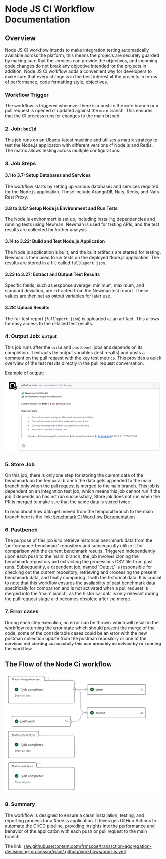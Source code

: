 # Node JS CI Workflow Documentation

## Overview

Node JS CI workflow intends to make integration testing automatically available across the platform, this means the projects are securely guarded by making sure that the services can provide the objectives, and incoming code changes do not break any objective intended for the projects in addition, Node JS CI workflow adds a convenient way for developers to make sure that every change is in the best interest of the projects in terms of performance, code formatting style, objectives.

### Workflow Trigger

The workflow is triggered whenever there is a push to the `main` branch or a pull request is opened or updated against the `main` branch. This ensures that the CI process runs for changes to the main branch.

### 2. Job: `build`

This job runs on an Ubuntu-latest machine and utilizes a matrix strategy to test the Node.js application with different versions of Node.js and Redis. The matrix allows testing across multiple configurations.

### 3. Job Steps

#### 3.1 to 3.7: Setup Databases and Services

The workflow starts by setting up various databases and services required for the Node.js application. These include ArangoDB, Nats, Redis, and Nats-Rest Proxy.

#### 3.8 to 3.13: Setup Node.js Environment and Run Tests

The Node.js environment is set up, including installing dependencies and running tests using Newman. Newman is used for testing APIs, and the test results are collected for further analysis.

#### 3.14 to 3.22: Build and Test Node.js Application

The Node.js application is built, and the built artifacts are started for testing. Newman is then used to run tests on the deployed Node.js application. The results are stored in a file called `fullReport.json`.

#### 3.23 to 3.27: Extract and Output Test Results

Specific fields, such as response average, minimum, maximum, and standard deviation, are extracted from the Newman test report. These values are then set as output variables for later use.

#### 3.28: Upload Results

The full test report (`fullReport.json`) is uploaded as an artifact. This allows for easy access to the detailed test results.

### 4. Output Job: `output`

This job runs after the `build` and `pastbench` jobs and depends on its completion. It extracts the output variables (test results) and posts a comment on the pull request with the key test metrics. This provides a quick overview of the test results directly in the pull request conversation.

Example of output:

![cicd_nodejs_ci_output_job.png](/images/cicd-nodejs-ci-output-job.png)

### 5. Store Job

On this job, there is only one step for storing the current data of the benchmark on the temporal branch the data gets appended to the main branch only when the pull request is merged to the main branch. This job is dependent on an integration test job, which means this job cannot run if the job it depends on has not run successfully, Store job does not run when the PR is merged to make sure that the same data is stored twice

to read about how data get moved from the temporal branch to the main branch here is the link: [Benchmark CI Workflow Documentation](Benchmark-CI-Workflow-Documentation.md)

### 6. Pastbench

The purpose of this job is to retrieve historical benchmark data from the 'performance-benchmark' repository and subsequently utilize it for comparison with the current benchmark results. Triggered independently upon each push to the 'main' branch, the job involves cloning the benchmark repository and extracting the processor's CSV file from past runs. Subsequently, a dependent job, named 'Output,' is responsible for checking out the current repository, retrieving and processing the present benchmark data, and finally comparing it with the historical data. It is crucial to note that this workflow ensures the availability of past benchmark data specifically for comparison and is not activated when a pull request is merged into the 'main' branch, as the historical data is only relevant during the pull request stage and becomes obsolete after the merge.

### 7. Error cases

During each step execution, an error can be thrown, which will result in the workflow returning the error state which should prevent the merge of the code, some of the considerable cases could be an error with the new postman collection update from the postman repository or one of the services not starting successfully this can probably be solved by re-running the workflow

## The Flow of the Node Ci workflow

![flow_of_the_node_Ci_workflow](/images/cicd-flow-of-the-node-ci-workflow.png)

### 8. Summary

The workflow is designed to ensure a clean installation, testing, and reporting process for a Node.js application. It leverages GitHub Actions to automate the CI/CD pipeline, providing insights into the performance and behavior of the application with each push or pull request to the main branch.

The link: [raw.githubusercontent.com/frmscoe/transaction-aggregation-decisioning-processor/main/.github/workflows/node.js.yml](https://raw.githubusercontent.com/frmscoe/transaction-aggregation-decisioning-processor/main/.github/workflows/node.js.yml)

